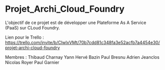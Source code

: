 # Projet_Archi_Cloud_Foundry

L'objectif de ce projet est de développer une Plateforme As A Service (PaaS) sur CLoud Foundry.

Lien pour le Trello : https://trello.com/invite/b/ClwlxVMt/70b7cdd81c348fa3e52acfb7a4454e30/projet-archi-cloud-foundry

Membres : 
  Thibaud Charnay
  Yann Hervé Bazin
  Paul Bresnu
  Adrien Jeanclos
  Nicolas Royer
  Paul Garnier
